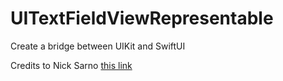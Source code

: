 # UITextFieldViewRepresentable

Create a bridge between UIKit and SwiftUI

Credits to Nick Sarno [this link](https://www.youtube.com/watch?v=1GYKyQHVDWw&list=PLwvDm4Vfkdphc1LLLjCaEd87BEg07M97y&index=15)

